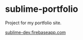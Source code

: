 # sublime-portfolio
Project for my portfolio site.

[sublime-dev.firebaseapp.com](https://sublime-dev.firebaseapp.com/)